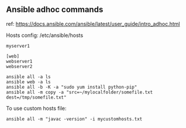 ## Ansible adhoc commands
ref: https://docs.ansible.com/ansible/latest/user_guide/intro_adhoc.html

Hosts config: /etc/ansible/hosts
```
myserver1

[web]
webserver1
webserver2
```

```
ansible all -a ls
ansible web -a ls
ansible all -b -K -a "sudo yum install python-pip"
ansible all -m copy -a "src=~/mylocalfolder/somefile.txt dest=/tmp/somefile.txt"
```
To use custom hosts file:
```
ansible all -m "javac -version" -i mycustomhosts.txt
``` 

